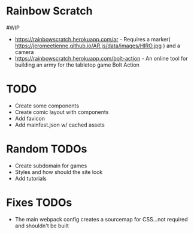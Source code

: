 # Rainbow Scratch

#WIP
* https://rainbowscratch.herokuapp.com/ar - Requires a marker( https://jeromeetienne.github.io/AR.js/data/images/HIRO.jpg ) and a camera
* https://rainbowscratch.herokuapp.com/bolt-action - An online tool for building an army for the tabletop game Bolt Action

# TODO
* Create some components
* Create comic layout with components
* Add favicon
* Add mainfest.json w/ cached assets


# Random TODOs
* Create subdomain for games
* Styles and how should the site look
* Add tutorials

# Fixes TODOs
* The main webpack config creates a sourcemap for CSS...not required and shouldn't be built

